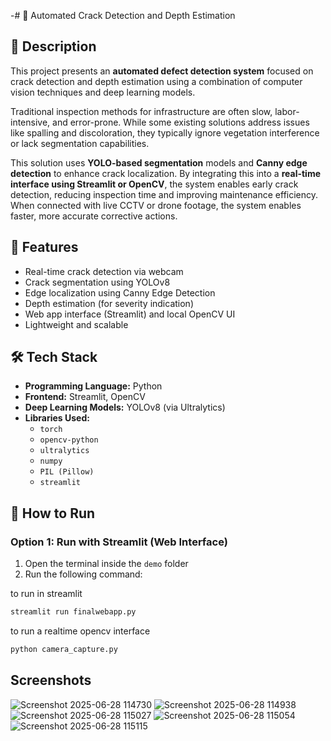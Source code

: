 -# 🚧 Automated Crack Detection and Depth Estimation

## 📖 Description

This project presents an **automated defect detection system** focused on crack detection and depth estimation using a combination of computer vision techniques and deep learning models.

Traditional inspection methods for infrastructure are often slow, labor-intensive, and error-prone. While some existing solutions address issues like spalling and discoloration, they typically ignore vegetation interference or lack segmentation capabilities.

This solution uses **YOLO-based segmentation** models and **Canny edge detection** to enhance crack localization. By integrating this into a **real-time interface using Streamlit or OpenCV**, the system enables early crack detection, reducing inspection time and improving maintenance efficiency. When connected with live CCTV or drone footage, the system enables faster, more accurate corrective actions.

## 🚀 Features

- Real-time crack detection via webcam
- Crack segmentation using YOLOv8
- Edge localization using Canny Edge Detection
- Depth estimation (for severity indication)
- Web app interface (Streamlit) and local OpenCV UI
- Lightweight and scalable

## 🛠️ Tech Stack

- **Programming Language:** Python
- **Frontend:** Streamlit, OpenCV
- **Deep Learning Models:** YOLOv8 (via Ultralytics)
- **Libraries Used:**
  - `torch`
  - `opencv-python`
  - `ultralytics`
  - `numpy`
  - `PIL (Pillow)`
  - `streamlit`

## 🧪 How to Run

### Option 1: Run with Streamlit (Web Interface)

1. Open the terminal inside the `demo` folder
2. Run the following command:
   
  to run in streamlit
```bash
streamlit run finalwebapp.py 
```
  to run a realtime opencv interface 
```bash
python camera_capture.py 
```


## Screenshots
![Screenshot 2025-06-28 114730](https://github.com/user-attachments/assets/95acf337-b9bf-4648-8c08-cb636d907071)
![Screenshot 2025-06-28 114938](https://github.com/user-attachments/assets/0abe1ca2-b246-40f7-804f-15becdd8bacf)
![Screenshot 2025-06-28 115027](https://github.com/user-attachments/assets/21a8b12e-e853-42dc-bede-2704e7105070)
![Screenshot 2025-06-28 115054](https://github.com/user-attachments/assets/474d94fe-3d87-44ea-b451-f3262530df01)
![Screenshot 2025-06-28 115115](https://github.com/user-attachments/assets/c330d3d5-8903-46d7-8db6-ffe04006fe18)

